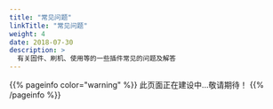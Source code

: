 ```yaml
---
title: "常见问题"
linkTitle: "常见问题"
weight: 4
date: 2018-07-30
description: >
  有关固件、刷机、使用等的一些插件常见的问题及解答
---
```


{{% pageinfo color="warning" %}}
此页面正在建设中...敬请期待！
{{% /pageinfo %}}

